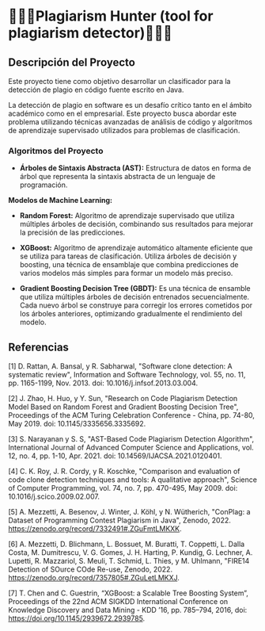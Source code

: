 # 🕵🏻‍♂️Plagiarism Hunter (tool for plagiarism detector)🕵🏻‍♂️

## Descripción del Proyecto

Este proyecto tiene como objetivo desarrollar un clasificador para la detección de plagio en código fuente escrito en Java.

La detección de plagio en software es un desafío crítico tanto en el ámbito académico como en el empresarial. Este proyecto busca abordar este problema utilizando técnicas avanzadas de análisis de código y algoritmos de aprendizaje supervisado utilizados para problemas de clasificación.

### Algoritmos del Proyecto

- **Árboles de Sintaxis Abstracta (AST):** Estructura de datos en forma de árbol que representa la sintaxis abstracta de un lenguaje de programación.

**Modelos de Machine Learning:**

- **Random Forest:** Algoritmo de aprendizaje supervisado que utiliza múltiples árboles de decisión, combinando sus resultados para mejorar la precisión de las predicciones.

- **XGBoost:** Algoritmo de aprendizaje automático altamente eficiente que se utiliza para tareas de clasificación. Utiliza árboles de decisión y boosting, una técnica de ensamblaje que combina predicciones de varios modelos más simples para formar un modelo más preciso.

- **Gradient Boosting Decision Tree (GBDT):** Es una técnica de ensamble que utiliza múltiples árboles de decisión entrenados secuencialmente. Cada nuevo árbol se construye para corregir los errores cometidos por los árboles anteriores, optimizando gradualmente el rendimiento del modelo.

## Referencias

[1] D. Rattan, A. Bansal, y R. Sabharwal, "Software clone detection: A systematic review", Information and Software Technology, vol. 55, no. 11, pp. 1165-1199, Nov. 2013. doi: 10.1016/j.infsof.2013.03.004.

[2] J. Zhao, H. Huo, y Y. Sun, "Research on Code Plagiarism Detection Model Based on Random Forest and Gradient Boosting Decision Tree", Proceedings of the ACM Turing Celebration Conference - China, pp. 74-80, May 2019. doi: 10.1145/3335656.3335692.

[3] S. Narayanan y S. S, "AST-Based Code Plagiarism Detection Algorithm", International Journal of Advanced Computer Science and Applications, vol. 12, no. 4, pp. 1-10, Apr. 2021. doi: 10.14569/IJACSA.2021.0120401.

[4] C. K. Roy, J. R. Cordy, y R. Koschke, "Comparison and evaluation of code clone detection techniques and tools: A qualitative approach", Science of Computer Programming, vol. 74, no. 7, pp. 470-495, May 2009. doi: 10.1016/j.scico.2009.02.007.

[5] A. Mezzetti, A. Besenov, J. Winter, J. Köhl, y N. Wütherich, "ConPlag: a Dataset of Programming Contest Plagiarism in Java", Zenodo, 2022. https://zenodo.org/record/7332491#.ZGuFmtLMKXK.

[6] A. Mezzetti, D. Blichmann, L. Bossuet, M. Buratti, T. Coppetti, L. Dalla Costa, M. Dumitrescu, V. G. Gomes, J. H. Harting, P. Kundig, G. Lechner, A. Lupetti, R. Mazzariol, S. Meuli, T. Schmid, L. Thies, y M. Uhlmann, "FIRE14 Detection of SOurce COde Re-use, Zenodo, 2022. https://zenodo.org/record/7357805#.ZGuLetLMKXJ.

[7] T. Chen and C. Guestrin, “XGBoost: a Scalable Tree Boosting System”, Proceedings of the 22nd ACM SIGKDD International Conference on Knowledge Discovery and Data Mining - KDD ’16, pp. 785–794, 2016, doi: https://doi.org/10.1145/2939672.2939785.
